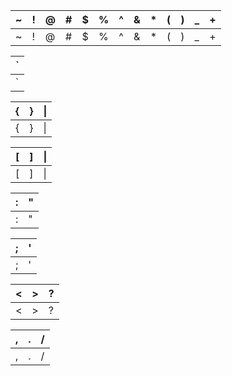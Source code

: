 
|\~|\!|\@|\#|\$|\%|\^|\&|\*|\(|\)|\_|\+|
--------- | --------- |--------- | --------- |--------- | --------- |--------- | --------- |--------- | --------- |--------- | --------- |--------- 
|\~|\!|\@|\#|\$|\%|\^|\&|\*|\(|\)|\_|\+|
  
|\`|
--------- |
|\`|

|\{|\}|\|
--------- |--------- |--------- |
|\{|\}|\|

|\[|\]|\\|
--------- |--------- |--------- |
|\[|\]|\\|

|\:|\"|
--------- |--------- |
|\:|\"|

|\;|\'|
--------- |--------- |
|\;|\'|

|\<|\>|\?|
--------- |--------- |--------- |
|\<|\>|\?|

|\,|\.|\/|
--------- |--------- |--------- |
|\,|\.|\/|






